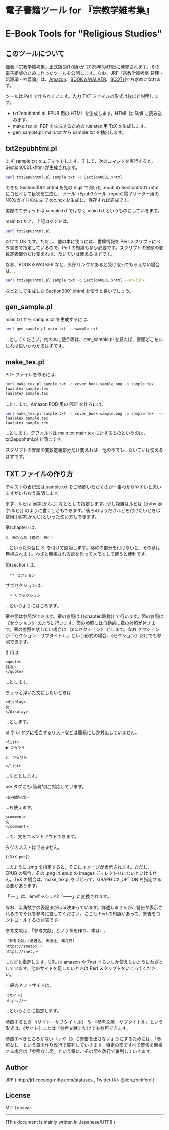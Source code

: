 # 電子書籍ツール for 『宗教学雑考集』
# E-Book Tools for "Religious Studies"

<!-- Time-stamp: "2025-02-05T17:10:38Z" -->

## このツールについて

拙著『宗教学雑考集』正式版(第1.0版)が 2025年3月11日に発売されます。その電子組版のために作ったツールを公開します。なお、JRF『宗教学雑考集 易理・始源論・神義論』は、[Amazon](https://www.amazon.co.jp/dp/B0DS54K2ZT)、[BOOK☆WALKER](https://bookwalker.jp/de319f05c6-3292-4c46-99e7-1e8e42269b60/)、[BOOTH](https://j-rockford.booth.pm/items/5358889)でお求めになれます。

ツールは Perl で作られています。入力 TXT ファイルの形式は後ほど説明します。

  * txt2epubhtml.pl: EPUB 用の HTML を生成します。HTML は Sigil に読み込みます。
  * make_tex.pl: PDF を生成するための lualatex 用 TeX を生成します。
  * gen_sample.pl: main.txt から sample.txt を抽出します。


## txt2epubhtml.pl

まず sample.txt をエディットします。そして、次のコマンドを実行すると、Section0001.xhtml が生成されます。

```sh
perl txt2epubhtml.pl sample.txt -o Section0001.xhtml
```

できた Section0001.xhtml を先の Sigil で開いた .epub の Section0001.xhtml にコピペして目次を生成し、ツール→Epub3ツール→epub2電子リーダー用のNCX/ガイドの生成 で toc.ncx を生成し、保存すれば完成です。

実際のエディットは sample.txt ではなく main.txt というものにしていきます。

main.txt だと、上記コマンドは、

```sh
perl txt2epubhtml.pl
```

だけで OK です。ただし、他の本に使うには、書肆情報を Perl スクリプトにベタ書きで指定しているので、Perl の知識も多少必要です。スクリプトの冒頭の変数定義部分だけ変えれば、たいていは使えるはずです。

なお、BOOK☆WALKER など、外部リンクがあると受け取ってもらえない場合は…、

```sh
perl txt2epubhtml.pl sample.txt -o Section0001.xhtml --no-link
```

などとして生成した Section0001.xhtml を使うと良いでしょう。


## gen_sample.pl

main.txt から sample.txt を生成するには、

```sh
perl gen_sample.pl main.txt -o sample.txt
```

…としてください。他の本に使う際は、gen_sample.pl を見れば、冒頭どこをいじれば良いかわかるはずです。


## make_tex.pl

PDF ファイルを作るには、

```sh
perl make_tex.pl sample.txt -c cover_book-sample.png -o sample.tex
lualatex sample.tex
lualatex sample.tex
```

…とします。Amazon POD 用の PDF を作るには、

```sh
perl make_tex.pl sample.txt -c cover_book-sample.png -o sample.tex --amazon
lualatex sample.tex
lualatex sample.tex
```

…とします。デフォルトは main.txt main.tex に対するものというのは、txt2epubhtml.pl と同じです。

スクリプトの冒頭の変数定義部分だけ変えれば、他の本でも、たいていは使えるはずです。


## TXT ファイルの作り方

テキストの表記法は sample.txt をご参照いただくのが一番わかりやすいと思いますがいちおう説明します。

まず、ルビは 漢字\[かんじ\] などとして指定します。少し複雑はルビは \{\{ruby:漢字:ルビ\}\} のように書くこともできます。後ろのほうだけルビを付けたいときは常用\[\]漢字\[かんじ\]といった使い方もできます。

章(chapter) は、

```
X. 新たな章 (略称, 日付)
```

…といった具合に X\. を付けて開始します。略称の部分を付けないと、その章は無視されます。わざと無視される章を作ってメモとして使うと便利です。

節(section) は、

```
  ** セクション
```

サブセクションは、

```
  * サブセクション
```

…というようにはじめます。

章や節は参照ができます。章の参照は \{\{chapter:略称\}\} で行います。節の参照は 《セクション》 のように行います。節の参照には自動的に章の参照が付きます。章の参照を禁じたい場合は 《nc:セクション》 とします。なお セクション が「セクション - サブタイトル」という形式の場合、《セクション》だけでも参照できます。

引用は

```
<quote>
引用〜
</quote>
```

…とします。

ちょっと浮いた文にしたいときは

```
<display>
文
</display>
```

…とします。

ol や ul タグに相当するリストなどは簡易にしか対応していません。

```
<list>
● つらつら

2. つらつら

</list>
```

…などとします。

pre タグにも(簡易的に)対応しています。

```
<b>強調</b>
```

…も使えます。

```
<comment>
文
</comment>
```

…で、文をコメントアウトできます。

タグのネストはできません。

```
{{XXX.png}}
```

…のように .png を指定すると、そこにイメージが表示されます。ただし、EPUB の場合、その .png は epub の Images ディレクトリにないといけません。TeX の場合は、make_tex.pl をいじって、GRAPHICX_OPTION を指定する必要があります。

「 -- 」は、emダッシュ×2「——」に変換されます。

なお、半角数字の表記法がほぼ決まっています。詳述しませんが、警告が表示されるのでそれを参考に直してください。ここも Perl の知識があって、警告をコントロールするのが吉です。

参考文献は、「参考文献」という章を作り、本は…、

```
『参考文献』(著者名, 出版社, 年月日)
https://amazon.〜
https://7net.〜
```

…などと指定します。URL は amazon や 7net ぐらいしか使えないようにわざとしています。他のサイトを足したいときは Perl スクリプトをいじってください。

一般のネットサイトは、

```
《サイト》  
https://〜
```

…というふうに指定します。

参照するとき 《サイト - サブタイトル》 や 『参考文献 - サブタイトル』という形式は、《サイト》または『参考文献』だけでも参照できます。

参照すべきところがない『』や《》に警告を出さないようにするためには、「参照なし」という章を作り改行で羅列していきます。特定の節ですべて警告を無視する場合は「参照なし節」という章に、その節を改行で羅列していきます。


## Author

JRF ( http://jrf.cocolog-nifty.com/statuses , Twitter (X): @jion_rockford )


## License

MIT License.


----
(This document is mainly written in Japanese/UTF8.)
